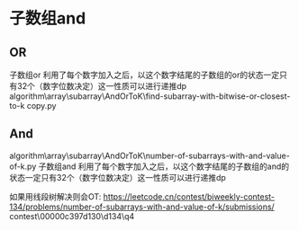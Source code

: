 # 子数组and


## OR
子数组or 利用了每个数字加入之后，以这个数字结尾的子数组的or的状态一定只有32个（数字位数决定）这一性质可以进行递推dp
algorithm\array\subarray\AndOrToK\find-subarray-with-bitwise-or-closest-to-k copy.py

## And
algorithm\array\subarray\AndOrToK\number-of-subarrays-with-and-value-of-k.py
子数组and 利用了每个数字加入之后，以这个数字结尾的子数组的and的状态一定只有32个（数字位数决定）这一性质可以进行递推dp

如果用线段树解决则会OT: 
https://leetcode.cn/contest/biweekly-contest-134/problems/number-of-subarrays-with-and-value-of-k/submissions/
contest\00000c397d130\d134\q4

